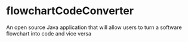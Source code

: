 # flowchartCodeConverter
An open source Java application that will allow users to turn a software flowchart into code and vice versa

